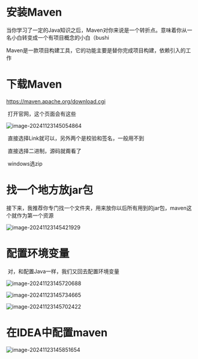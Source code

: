 # 安装Maven

​	当你学习了一定的Java知识之后，Maven对你来说是一个转折点。意味着你从一名小白转变成一个有项目概念的小白（bushi

​	Maven是一款项目构建工具，它的功能主要是替你完成项目构建，依赖引入的工作

# 下载Maven

https://maven.apache.org/download.cgi

​	打开官网，这个页面会有这些

![image-20241123145054864](C:\Users\76497\AppData\Roaming\Typora\typora-user-images\image-20241123145054864.png)

​	直接选择Link就可以，另外两个是校验和签名，一般用不到

​	直接选择二进制，源码就甭看了

​	windows选zip



# 找一个地方放jar包

​	接下来，我推荐你专门找一个文件夹，用来放你以后所有用到的jar包，maven这个就作为第一个资源

![image-20241123145421929](C:\Users\76497\AppData\Roaming\Typora\typora-user-images\image-20241123145421929.png)



# 配置环境变量

​	对，和配置Java一样，我们又回去配置环境变量

![image-20241123145720688](C:\Users\76497\AppData\Roaming\Typora\typora-user-images\image-20241123145720688.png)

![image-20241123145734665](C:\Users\76497\AppData\Roaming\Typora\typora-user-images\image-20241123145734665.png)

![image-20241123145702422](C:\Users\76497\AppData\Roaming\Typora\typora-user-images\image-20241123145702422.png)

# 在IDEA中配置maven

![image-20241123145851654](C:\Users\76497\AppData\Roaming\Typora\typora-user-images\image-20241123145851654.png)